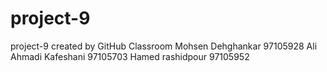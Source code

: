 # project-9
project-9 created by GitHub Classroom
Mohsen Dehghankar 97105928
Ali Ahmadi Kafeshani 97105703
Hamed rashidpour 97105952
